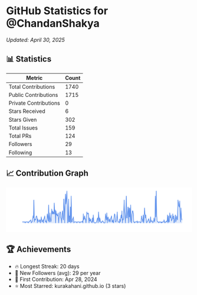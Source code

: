 # GitHub Statistics for @ChandanShakya
*Updated: April 30, 2025*

## 📊 Statistics
| Metric | Count |
|--------|--------|
| Total Contributions | 1740 |
| Public Contributions | 1715 |
| Private Contributions | 0 |
| Stars Received | 6 |
| Stars Given | 302 |
| Total Issues | 159 |
| Total PRs | 124 |
| Followers | 29 |
| Following | 13 |

## 📈 Contribution Graph

![Contribution Graph](./contribution_graph.png)

## 🏆 Achievements

- 🔥 Longest Streak: 20 days
- 👥 New Followers (avg): 29 per year
- 📅 First Contribution: Apr 28, 2024
- ⭐ Most Starred: kurakahani.github.io (3 stars)
